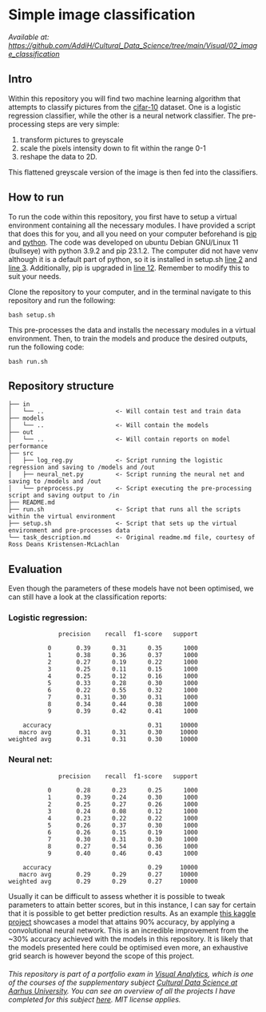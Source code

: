 # Simple image classification

*Available at: https://github.com/AddiH/Cultural_Data_Science/tree/main/Visual/02_image_classification*

## Intro
Within this repository you will find two machine learning algorithm that attempts to classify pictures from the [cifar-10](https://www.cs.toronto.edu/~kriz/cifar.html) dataset. One is a logistic regression classifier, while the other is a neural network classifier. The pre-processing steps are very simple:

1. transform pictures to greyscale
2. scale the pixels intensity down to fit within the range 0-1
3. reshape the data to 2D.

This flattened greyscale version of the image is then fed into the classifiers.

## How to run

To run the code within this repository, you first have to setup a virtual environment containing all the necessary modules. I have provided a script that does this for you, and all you need on your computer beforehand is [pip](https://pypi.org/project/pip/) and [python](https://www.python.org/). The code was developed on ubuntu Debian GNU/Linux 11 (bullseye) with python 3.9.2 and pip 23.1.2. The computer did not have venv although it is a default part of python, so it is installed in setup.sh [line 2](https://github.com/AddiH/Cultural_Data_Science/blob/c86070b44997c7cd31a8769524f3c6ff93b72a52/Visual/02_image_classification/setup.sh#L2) and [line 3](https://github.com/AddiH/Cultural_Data_Science/blob/c86070b44997c7cd31a8769524f3c6ff93b72a52/Visual/02_image_classification/setup.sh#L3). Additionally, pip is upgraded in [line 12](https://github.com/AddiH/Cultural_Data_Science/blob/c86070b44997c7cd31a8769524f3c6ff93b72a52/Visual/02_image_classification/setup.sh#L12). Remember to modify this to suit your needs.

Clone the repository to your computer, and in the terminal navigate to this repository and run the following:
```
bash setup.sh
```
This pre-processes the data and installs the necessary modules in a virtual environment. Then, to train the models and produce the desired outputs, run the following code:
```
bash run.sh
```

## Repository structure
```
├── in
│   └── ..                    <- Will contain test and train data
├── models   
│   └── ..                    <- Will contain the models
├── out                       
│   └── ..                    <- Will contain reports on model performance 
├── src 
│   ├── log_reg.py            <- Script running the logistic regression and saving to /models and /out
│   ├── neural_net.py         <- Script running the neural net and saving to /models and /out
│   └── preprocess.py         <- Script executing the pre-processing script and saving output to /in
├── README.md                 
├── run.sh                    <- Script that runs all the scripts within the virtual environment
├── setup.sh                  <- Script that sets up the virtual environment and pre-processes data
└── task_description.md       <- Original readme.md file, courtesy of Ross Deans Kristensen-McLachlan
```

## Evaluation
Even though the parameters of these models have not been optimised, we can still have a look at the classification reports:

### Logistic regression:
```
              precision    recall  f1-score   support

           0       0.39      0.31      0.35      1000
           1       0.38      0.36      0.37      1000
           2       0.27      0.19      0.22      1000
           3       0.25      0.11      0.15      1000
           4       0.25      0.12      0.16      1000
           5       0.33      0.28      0.30      1000
           6       0.22      0.55      0.32      1000
           7       0.31      0.30      0.31      1000
           8       0.34      0.44      0.38      1000
           9       0.39      0.42      0.41      1000

    accuracy                           0.31     10000
   macro avg       0.31      0.31      0.30     10000
weighted avg       0.31      0.31      0.30     10000
```

### Neural net:
```
              precision    recall  f1-score   support

           0       0.28      0.23      0.25      1000
           1       0.39      0.24      0.30      1000
           2       0.25      0.27      0.26      1000
           3       0.24      0.08      0.12      1000
           4       0.23      0.22      0.22      1000
           5       0.26      0.37      0.30      1000
           6       0.26      0.15      0.19      1000
           7       0.30      0.31      0.30      1000
           8       0.27      0.54      0.36      1000
           9       0.40      0.46      0.43      1000

    accuracy                           0.29     10000
   macro avg       0.29      0.29      0.27     10000
weighted avg       0.29      0.29      0.27     10000
```
Usually it can be difficult to assess whether it is possible to tweak parameters to attain better scores, but in this instance, I can say for certain that it is possible to get better prediction results. As an example [this kaggle project](https://www.kaggle.com/code/kmldas/cifar10-resnet-90-accuracy-less-than-5-min) showcases a model that attains 90% accuracy, by applying a convolutional neural network. This is an incredible improvement from the ~30% accuracy achieved with the models in this repository. It is likely that the models presented here could be optimised even more, an exhaustive grid search is however beyond the scope of this project.

###### This repository is part of a portfolio exam in [Visual Analytics](https://kursuskatalog.au.dk/en/course/115695/Visual-Analytics), which is one of the courses of the supplementary subject [Cultural Data Science at Aarhus University](https://bachelor.au.dk/en/supplementary-subject/culturaldatascience/). You can see an overview of all the projects I have completed for this subject [here](https://github.com/AddiH/Cultural_Data_Science). MIT license applies. 
